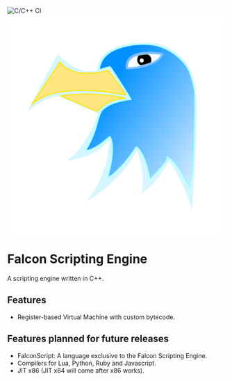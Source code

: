 ![C/C++ CI](https://github.com/SarojKumar10/Falcon/workflows/C/C++%20CI/badge.svg)
![Falcon](./logos/falcon.svg)
# Falcon Scripting Engine

 A scripting engine written in C++.

## Features

* Register-based Virtual Machine with custom bytecode.

## Features planned for future releases

* FalconScript: A language exclusive to the Falcon Scripting Engine.  
* Compilers for Lua, Python, Ruby and Javascript.  
* JIT x86 (JIT x64 will come after x86 works).  
